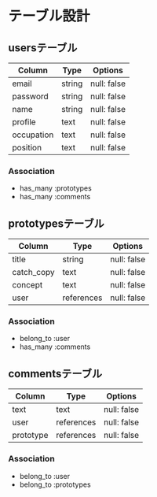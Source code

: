 # テーブル設計

## usersテーブル

| Column     | Type   | Options     |
| ---------- | ------ | ----------- |
| email      | string | null: false |
| password   | string | null: false |
| name       | string | null: false |
| profile    | text   | null: false |
| occupation | text   | null: false |
| position   | text   | null: false |

### Association

- has_many :prototypes
- has_many :comments

## prototypesテーブル

| Column     | Type       | Options     |
| ---------- | ---------- | ----------- |
| title      | string     | null: false |
| catch_copy | text       | null: false |
| concept    | text       | null: false |
| user       | references | null: false |

### Association

- belong_to :user
- has_many :comments

## commentsテーブル

| Column    | Type       | Options     |
| --------- | ---------- | ----------- |
| text      | text       | null: false |
| user      | references | null: false |
| prototype | references | null: false |

### Association

- belong_to :user
- belong_to :prototypes